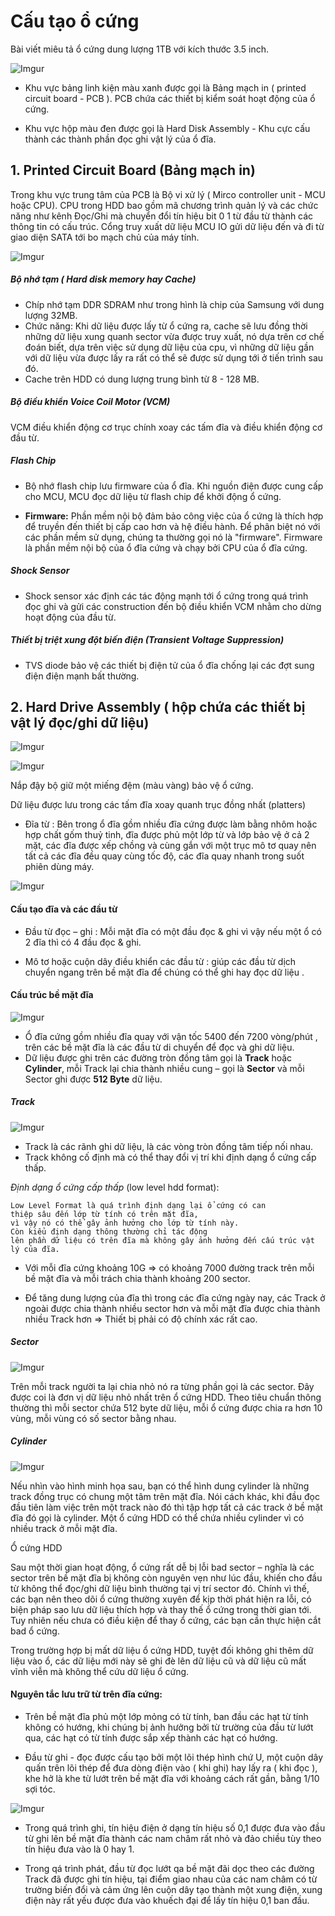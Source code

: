 # Cấu tạo ổ cứng

Bài viết miêu tả ổ cứng dung lượng 1TB với kích thước 3.5 inch.

![Imgur](https://i.imgur.com/L1lXc32.png)

- Khu vực bảng linh kiện màu xanh được gọi là Bảng mạch in ( printed circuit board - PCB ).
PCB chứa các thiết bị kiểm soát hoạt động của ổ cứng. 

- Khu vực hộp màu đen được gọi là Hard Disk Assembly - Khu cực cấu thành các thành phần đọc ghi vật lý của 
ổ đĩa.

## 1. Printed Circuit Board (Bảng mạch in)

Trong khu vực trung tâm của PCB là Bộ vi xử lý ( Mirco controller unit - MCU hoặc CPU). 
CPU trong HDD bao gồm mã chương trình quản lý và các chức năng như kênh Đọc/Ghi mà chuyển đổi 
tín hiệu bit 0 1 từ đầu từ thành các thông tin có cấu trúc. Cổng truy xuất dữ liệu MCU IO
 gửi dữ liệu đến và đi từ giao diện SATA tới bo mạch chủ của máy tính.
 
![Imgur](https://i.imgur.com/iMjl1Hg.png)


##### Bộ nhớ tạm ( Hard disk memory hay Cache)
- Chíp nhớ tạm DDR SDRAM như trong hình là chip của Samsung với dung lượng 32MB.
- Chức năng: Khi dữ liệu được lấy từ ổ cứng ra, cache sẽ lưu đồng thời những dữ liệu xung quanh sector vừa được truy xuất,
 nó dựa trên cơ chế đoán biết, dựa trên việc sử dụng dữ liệu của cpu, vì những dữ liệu gần với dữ liệu vừa được lấy ra rất 
 có thể sẽ được sử dụng tới ở tiến trình sau đó.
- Cache trên HDD có dung lượng trung bình từ 8 - 128 MB.
 
##### Bộ điều khiển Voice Coil Motor (VCM)

VCM điều khiển động cơ trục chính xoay các tấm đĩa và điều khiển động cơ đầu từ.

##### Flash Chip

- Bộ nhớ flash chip lưu firmware của ổ đĩa. Khi nguồn điện được cung cấp cho MCU, MCU đọc dữ liệu từ 
flash chip để khởi động ổ cứng.

- **Firmware:** Phần mềm nội bộ đảm bảo công việc của ổ cứng là thích hợp  để truyền đến thiết bị cấp cao hơn và hệ điều hành. 
Để phân biệt nó với các phần mềm sử dụng, chúng ta thường gọi nó là "firmware". 
Firmware là phần mềm nội bộ của ổ đĩa cứng và chạy bởi CPU của ổ đĩa cứng.


##### Shock Sensor

- Shock sensor xác định các tác động mạnh tới ổ cứng trong quá trình đọc ghi và gửi các construction đến bộ điều 
khiển VCM nhằm cho dừng hoạt động của đầu từ.

##### Thiết bị triệt xung đột biến điện (Transient Voltage Suppression)

- TVS diode bảo vệ các thiết bị điện tử của ổ đĩa chống lại các đợt sung điện điện mạnh bất thường.

## 2. Hard Drive Assembly ( hộp chứa các thiết bị vật lý đọc/ghi dữ liệu)

![Imgur](https://i.imgur.com/XuJ5y5N.png)

![Imgur](https://i.imgur.com/Go7t1tQ.png)

Nắp đậy bộ giữ một miếng đệm (màu vàng) bảo vệ ổ cứng.

Dữ liệu được lưu trong các tấm đĩa xoay quanh trục đồng nhất (platters) 

- Đĩa từ : Bên trong ổ đĩa gồm nhiều đĩa cứng được làm bằng nhôm hoặc hợp chất gốm thuỷ tinh, đĩa được phủ một lớp từ và lớp bảo vệ ở cả 2 mặt, 
các đĩa được xếp chồng và cùng gắn với một trục mô tơ quay nên tất cả các đĩa đều quay cùng tốc độ, các đĩa quay nhanh trong suốt phiên dùng máy.

![Imgur](https://i.imgur.com/D6PZZl3.png)


#### Cấu tạo đĩa và các đầu từ

 - Đầu từ đọc – ghi : Mỗi mặt đĩa có một đầu đọc & ghi vì vậy nếu một ổ có 2 đĩa thì có 4 đầu đọc & ghi.

 - Mô tơ hoặc cuộn dây điều khiển các đầu từ : giúp các đầu từ dịch chuyển ngang trên bề mặt đĩa để chúng có thể ghi hay đọc dữ liệu .
 
#### Cấu trúc bề mặt đĩa

![Imgur](https://i.imgur.com/3RclQxz.jpg)

- Ổ đĩa cứng gồm nhiều đĩa quay với vận tốc 5400 đến 7200 vòng/phút , trên các bề mặt đĩa là các đầu từ di chuyển để đọc và ghi dữ liệu.
- Dữ liệu được ghi trên các đường tròn đồng tâm gọi là **Track** hoặc **Cylinder**, mỗi Track lại chia thành nhiều cung – gọi là **Sector** và 
mỗi Sector ghi được **512 Byte** dữ liệu.

##### Track

![Imgur](https://i.imgur.com/6V45ZBF.jpg)

- Track là các rãnh ghi dữ liệu, là các vòng tròn đồng tâm tiếp nối nhau.
- Track không cố định mà có thể thay đổi vị trí khi định dạng ổ cứng cấp thấp. 

*Định dạng ổ cứng cấp thấp* (low level hdd format): 

```
Low Level Format là quá trình định dạng lại ổ cứng có can 
thiệp sâu đến lớp từ tính có trên mặt đĩa, 
vì vậy nó có thể gây ảnh hưởng cho lớp từ tính này. 
Còn kiểu định dạng thông thường chỉ tác động 
lên phần dữ liệu có trên đĩa mà không gây ảnh hưởng đến cấu trúc vật lý của đĩa.
```
- Với mỗi đĩa cứng khoảng 10G => có khoảng 7000 đường track trên mỗi bề mặt đĩa và mỗi trách chia thành khoảng 200 sector.

- Để tăng dung lượng của đĩa thì trong các đĩa cứng ngày nay, các Track ở ngoài được chia thành nhiều sector hơn và mỗi 
mặt đĩa được chia thành nhiều Track hơn => Thiết bị phải có độ chính xác rất cao.

##### Sector

![Imgur](https://i.imgur.com/BbYbQkI.jpg)

Trên mỗi track người ta lại chia nhỏ nó ra từng phần gọi là các sector. Đây được coi là đơn vị dữ liệu nhỏ nhất trên ổ cứng HDD. Theo tiêu chuẩn thông thường thì mỗi sector chứa 512 byte dữ liệu, mỗi ổ cứng được chia ra hơn 10 vùng, mỗi vùng có số sector bằng nhau.

##### Cylinder

![Imgur](https://i.imgur.com/hQ1Gxpt.gif)

Nếu nhìn vào hình minh họa sau, bạn có thể hình dung cylinder là những track đồng trục có chung một tâm trên mặt đĩa. Nói cách khác, khi đầu đọc đầu tiên làm việc trên một track nào đó thì tập hợp tất cả các track ở bề mặt đĩa đó gọi là cylinder. Một ổ cứng HDD có thể chứa nhiều cylinder vì có nhiều track ở mỗi mặt đĩa.

Ổ cứng HDD

Sau một thời gian hoạt động, ổ cứng rất dễ bị lỗi bad sector – nghĩa là các sector trên bề mặt đĩa bị không còn nguyên vẹn như lúc đầu, khiến cho đầu từ không thể đọc/ghi dữ liệu bình thường tại vị trí sector đó. Chính vì thế, các bạn nên theo dõi ổ cứng thường xuyên để kịp thời phát hiện ra lỗi, có biện pháp sao lưu dữ liệu thích hợp và thay thế ổ cứng trong thời gian tới. Tuy nhiên nếu chưa có điều kiện để thay ổ cứng, các bạn cần thực hiện cắt bad ổ cứng.

Trong trường hợp bị mất dữ liệu ổ cứng HDD, tuyệt đối không ghi thêm dữ liệu vào ổ, các dữ liệu mới này sẽ ghi đè lên dữ liệu cũ và dữ liệu cũ mất vĩnh viễn mà không thể cứu dữ liệu ổ cứng.


#### Nguyên tắc lưu trữ từ trên đĩa cứng:

-  Trên bề mặt đĩa phủ một lớp mỏng có từ tính, ban đầu các hạt từ tính không có hướng, khi chúng bị ảnh hưởng 
bởi từ trường của đầu từ lướt qua, các hạt có từ tính được sắp xếp thành các hạt có hướng.

- Đầu từ ghi - đọc được cấu tạo bởi một lõi thép hình chứ U, một cuộn dây quấn trên lõi thép để đưa dòng điện 
vào ( khi ghi) hay lấy ra ( khi đọc ), khe hở là khe từ lướt trên bề mặt đĩa với khoảng cách rất gần, bằng 1/10 sợi tóc.

![Imgur](https://i.imgur.com/oI5UDdA.png)

- Trong quá trình ghi, tín hiệu điện ở dạng tín hiệu số 0,1 được đưa vào đầu từ ghi lên bề mặt đĩa thành các nam châm rất 
nhỏ và đảo chiều tùy theo tín hiệu đưa vào là 0 hay 1.

- Trong qá trình phát, đầu từ đọc lướt qa bề mặt đãi dọc theo các đường Track đã được ghi tín hiệu, tại điểm giao nhau của các nam châm 
có từ trường biến đổi và cảm ứng lên cuộn dây tạo thành một xung điện, xung điện này rất yếu được đưa vào khuếch đại 
để lấy tín hiệu 0,1 ban đầu. 

